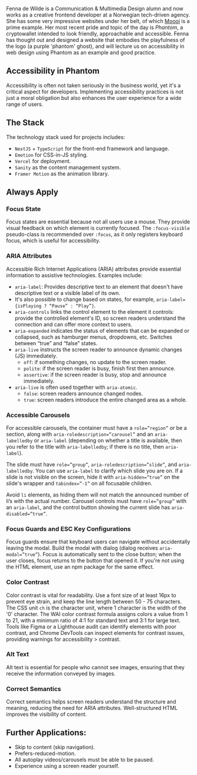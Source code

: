 Fenna de Wilde is a Communication & Multimedia Design alumn and now works as a creative frontend developer at a Norwegian tech-driven agency. She has some very impressive websites under her belt, of which [Moooi](moooi.com) is a prime example. Her most recent pride and topic of the day is _Phantom_, a cryptowallet intended to look friendly, approachable and accessible. Fenna has thought out and designed a website that embodies the playfulness of the logo (a purple 'phantom' ghost), and will lecture us on accessibility in web design using Phantom as an example and good practice.

## Accessibility in Phantom

Accessibility is often not taken seriously in the business world, yet it's a critical aspect for developers. Implementing accessibility practices is not just a moral obligation but also enhances the user experience for a wide range of users.

## The Stack

The technology stack used for projects includes:

*   `NextJS` + `TypeScript` for the front-end framework and language.
*   `Emotion` for CSS-in-JS styling.
*   `Vercel` for deployment.
*   `Sanity` as the content management system.
*   `Framer Motion` as the animation library.

## Always Apply

### Focus State

Focus states are essential because not all users use a mouse. They provide visual feedback on which element is currently focused. The `:focus-visible` pseudo-class is recommended over `:focus`, as it only registers keyboard focus, which is useful for accessibility.

### ARIA Attributes

Accessible Rich Internet Applications (ARIA) attributes provide essential information to assistive technologies. Examples include:

*   `aria-label`: Provides descriptive text to an element that doesn't have descriptive text or a visible label of its own.
*   It's also possible to change based on states, for example, `aria-label={isPlaying ? “Pause” : “Play”}`.
*   `aria-controls` links the control element to the element it controls: provide the controlled element's ID, so screen readers understand the connection and can offer more context to users.
*   `aria-expanded` indicates the status of elements that can be expanded or collapsed, such as hamburger menus, dropdowns, etc. Switches between “true” and “false” states.
*   `aria-live` instructs the screen reader to announce dynamic changes (JS) immediately.
    *   `off`: if something changes, no update to the screen reader.
    *   `polite`: if the screen reader is busy, finish first then announce.
    *   `assertive`: if the screen reader is busy, stop and announce immediately.
*   `aria-live` is often used together with `aria-atomic`.
    *   `false`: screen readers announce changed nodes.
    *   `true`: screen readers introduce the entire changed area as a whole.

### Accessible Carousels

For accessible carousels, the container must have a `role=”region”` or be a section, along with `aria-roledescription=”carousel”` and an `aria-labelledby` or `aria-label` (depending on whether a title is available, then you refer to the title with `aria-labelledby`; if there is no title, then `aria-label`).

The slide must have `role=”group”`, `aria-roledescription=”slide”`, and `aria-labelledby`. You can use `aria-label` to clarify which slide you are on. If a slide is not visible on the screen, hide it with `aria-hidden=”true”` on the slide's wrapper and `tabindex=”-1”` on all focusable children.

Avoid `li` elements, as hiding them will not match the announced number of li’s with the actual number. Carousel controls must have `role=”group”` with an `aria-label`, and the control button showing the current slide has `aria-disabled=”true”`.

### Focus Guards and ESC Key Configurations

Focus guards ensure that keyboard users can navigate without accidentally leaving the modal. Build the modal with dialog (dialog receives `aria-modal=”true”`). Focus is automatically sent to the close button; when the user closes, focus returns to the button that opened it. If you're not using the HTML element, use an npm package for the same effect.

### Color Contrast

Color contrast is vital for readability. Use a font size of at least 16px to prevent eye strain, and keep the line length between 50 - 75 characters. The CSS unit `ch` is the character unit, where 1 character is the width of the '0' character. The WAI color contrast formula assigns colors a value from 1 to 21, with a minimum ratio of 4:1 for standard text and 3:1 for large text. Tools like Figma or a Lighthouse audit can identify elements with poor contrast, and Chrome DevTools can inspect elements for contrast issues, providing warnings for accessibility > contrast.

### Alt Text

Alt text is essential for people who cannot see images, ensuring that they receive the information conveyed by images.

### Correct Semantics

Correct semantics helps screen readers understand the structure and meaning, reducing the need for ARIA attributes. Well-structured HTML improves the visibility of content.

## Further Applications:

*   Skip to content (skip navigation).
*   Prefers-reduced-motion.
*   All autoplay videos/carousels must be able to be paused.
*   Experience using a screen reader yourself.
